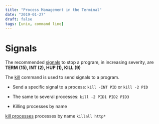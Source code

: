```yaml
---
title: "Process Management in the Terminal"
date: "2019-01-27"
draft: false
tags: [unix, command line]
---
```


# Signals

The recommended [signals](https://en.wikipedia.org/wiki/Signal_(IPC)) to stop a program, in increasing severity, are **TERM (15), INT (2), HUP (1), KILL (9)**

The [kill](http://man7.org/linux/man-pages/man1/kill.1.html) command is used to send signals to a program.

* Send a specific signal to a process: `kill -INT PID` or `kill -2 PID`
* The same to several processes: `kill -2 PID1 PID2 PID3`

* Killing processes by name

[kill processes](http://man7.org/linux/man-pages/man1/killall.1.html) processes by name `killall http*`
